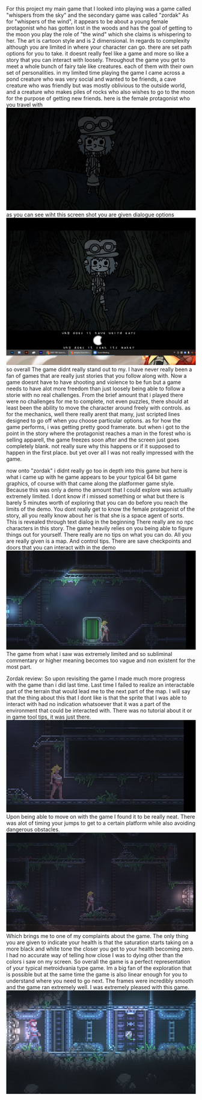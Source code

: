 For this project my main game that I looked into playing was a game called "whispers from the sky" and the secondary game was called
"zordak" 
As for "whispers of the wind", it appears to be about a young female protagonist who has gotten lost in the woods and has the goal of getting to the moon
you play the role of "the wind" which she claims is whispering to her. The art is cartoon style and is 2 dimensional. In regards to complexity although you are limited in where your 
character can go. there are set path options for you to take. it doesnt really feel like a game and more so like a story that you can interact with loosely. Throughout the game you get 
to meet a whole bunch of fairy tale like creatures. each of them with their own set of personalities. in my limited time playing the game I came across a pond creature who was very 
social and wanted to be friends, a cave creature who was friendly but was mostly oblivious to the outside world, and a creature who makes piles of rocks who also wishes to go to the moon
for the purpose of getting new friends. 
here is the female protagonist who you travel with
![image](woods1.JPG) 
as you can see wiht this screen shot you are given dialogue options 
![image](woods2.JPG) 
so overall The game didnt really stand out to my. I have never really been a fan of games that are really just stories that you follow along with. Now a game doesnt have to have shooting and violence to be fun but a game needs to have alot more freedom than just loosely being able to follow a storie with no real challenges. From the brief amount that i played there were no challenges for me to complete, not even puzzles, there should at least been the ability to move the character around freely with controls. as for the mechanics, well there really arent that many, just scripted lines designed to go off when you choose particular options. as for how the game performs, i was getting pretty good framerate. but when i got to the point in the story where the protagonist reaches a man in the forest who is selling apparell, the game freezes soon after and the screen just goes completely blank. not really sure why this happens or if it supposed to happen in the first place. but yet over all I was not really impressed with the game.

now onto "zordak" i didnt really go too in depth into this game but here is what i came up with 
he game appears to be your typical 64 bit game graphics, of course with that came along the platformer game style.
Because this was only a demo the amount that I could explore was actually extremely limited. I dont know if i missed something or what but there is barely 5 minutes worth of exploring that you can do before you reach the limits of the demo.
You dont really get to know the female protagonist of the story, all you really know about her is that she is a space agent of sorts. This is revealed through text dialog in the beginning
There really are no npc characters in this story.
The game heavily relies on you being able to figure things out for yourself. There really are no tips on what you can do. All you are really given is a map. And control tips.
There are save checkpoints and doors that you can interact with in the demo
![image](zordak2.jpg)
The game from what i saw was extremely limited and so subliminal commentary or higher meaning becomes too vague and non existent for the most part.

Zordak review: 
  So upon revisiting the game I made much more progress with the game than i did last time. Last time I failed to realize an interactable part of the terrain that would lead me to the next part of the map. I will say that the thing about this that I dont like is that the sprite that I was able to interact with had no indication whatsoever that it was a part of the environment that could be interacted with. There was no tutorial about it or in game tool tips, it was just there.
  ![image](zordak4.jpg)
  Upon being able to move on with the game I found it to be really neat. There was alot of timing your jumps to get to a certain platform while also avoiding dangerous obstacles. 
  ![image](zordak1.jpg)
  Which brings me to one of my complaints about the game. The only thing you are given to indicate your health is that the saturation starts taking on a more black and white tone the closer you get to your health becoming zero. I had no accurate way of telling how close I was to dying other than the colors i saw on my screen.
  So overall the game is a perfect representation of your typical metroidvania type game. Im a big fan of the exploration that is possible but at the same time the game is also linear enough for you to understand where you need to go next. The frames were incredibly smooth and the game ran extremely well. I was extremely pleased with this game.
![image](zordak5.jpg)
